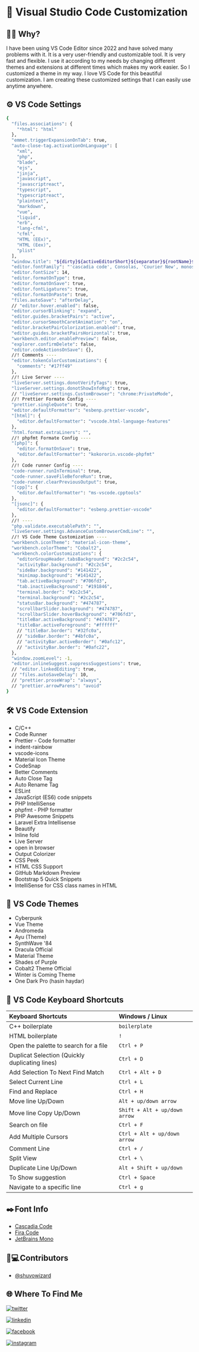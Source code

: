 # 🚀 Visual Studio Code Customization 
## 👨‍💻 Why?
I have been using VS Code Editor since 2022 and have solved many problems with it. It is a very user-friendly and customizable tool. It is very fast and flexible. I use it according to my needs by changing different themes and extensions at different times which makes my work easier. So I customized a theme in my way. I love VS Code for this beautiful customization. I am creating these customized settings that I can easily use anytime anywhere.

## ⚙️ VS Code Settings
```bash
{
  "files.associations": {
    "*html": "html"
  },
  "emmet.triggerExpansionOnTab": true,
  "auto-close-tag.activationOnLanguage": [
    "xml",
    "php",
    "blade",
    "ejs",
    "jinja",
    "javascript",
    "javascriptreact",
    "typescript",
    "typescriptreact",
    "plaintext",
    "markdown",
    "vue",
    "liquid",
    "erb",
    "lang-cfml",
    "cfml",
    "HTML (EEx)",
    "HTML (Eex)",
    "plist"
  ],
  "window.title": "${dirty}${activeEditorShort}${separator}${rootName}${separator}${appName} - It's ShuVo",
  "editor.fontFamily": "'cascadia code', Consolas, 'Courier New', monospace",
  "editor.fontSize": 14,
  "editor.formatOnType": true,
  "editor.formatOnSave": true,
  "editor.fontLigatures": true,
  "editor.formatOnPaste": true,
  "files.autoSave": "afterDelay",
  // "editor.hover.enabled": false,
  "editor.cursorBlinking": "expand",
  "editor.guides.bracketPairs": "active",
  "editor.cursorSmoothCaretAnimation": "on",
  "editor.bracketPairColorization.enabled": true,
  "editor.guides.bracketPairsHorizontal": true,
  "workbench.editor.enablePreview": false,
  "explorer.confirmDelete": false,
  "editor.codeActionsOnSave": {},
  //! Comments ----
  "editor.tokenColorCustomizations": {
    "comments": "#17ff49"
  },
  //! Live Server ----
  "liveServer.settings.donotVerifyTags": true,
  "liveServer.settings.donotShowInfoMsg": true,
  // "liveServer.settings.CustomBrowser": "chrome:PrivateMode",
  //! Prettier Formate Config ----
  "prettier.singleQuote": true,
  "editor.defaultFormatter": "esbenp.prettier-vscode",
  "[html]": {
    "editor.defaultFormatter": "vscode.html-language-features"
  },
  "html.format.extraLiners": "",
  //! phpfmt Formate Config ----
  "[php]": {
    "editor.formatOnSave": true,
    "editor.defaultFormatter": "kokororin.vscode-phpfmt"
  },
  //! Code runner Config ----
  "code-runner.runInTerminal": true,
  "code-runner.saveFileBeforeRun": true,
  "code-runner.clearPreviousOutput": true,
  "[cpp]": {
    "editor.defaultFormatter": "ms-vscode.cpptools"
  },
  "[jsonc]": {
    "editor.defaultFormatter": "esbenp.prettier-vscode"
  },
  //! ----
  "php.validate.executablePath": "",
  "liveServer.settings.AdvanceCustomBrowserCmdLine": "",
  //! VS Code Theme Customization ----
  "workbench.iconTheme": "material-icon-theme",
  "workbench.colorTheme": "Cobalt2",
  "workbench.colorCustomizations": {
    "editorGroupHeader.tabsBackground": "#2c2c54",
    "activityBar.background": "#2c2c54",
    "sideBar.background": "#141422",
    "minimap.background": "#141422",
    "tab.activeBackground": "#706fd3",
    "tab.inactiveBackground": "#191846",
    "terminal.border": "#2c2c54",
    "terminal.background": "#2c2c54",
    "statusBar.background": "#474787",
    "scrollbarSlider.background": "#474787",
    "scrollbarSlider.hoverBackground": "#706fd3",
    "titleBar.activeBackground": "#474787",
    "titleBar.activeForeground": "#ffffff"
    // "titleBar.border": "#32fc0a",
    // "sideBar.border": "#4bfc0a",
    // "activityBar.activeBorder": "#0afc12",
    // "activityBar.border": "#0afc22",
  },
  "window.zoomLevel": -1,
  "editor.inlineSuggest.suppressSuggestions": true,
  // "editor.linkedEditing": true,
  // "files.autoSaveDelay": 10,
  // "prettier.proseWrap": "always",
  // "prettier.arrowParens": "avoid"
}
```

## 🛠 VS Code Extension

- C/C++ 
- Code Runner
- Prettier - Code formatter 
- indent-rainbow
- vscode-icons
- Material Icon Theme
- CodeSnap
- Better Comments
- Auto Close Tag
- Auto Rename Tag 
- ESLint
- JavaScript (ES6) code snippets  
- PHP IntelliSense 
- phpfmt - PHP formatter 
- PHP Awesome Snippets
- Laravel Extra Intellisense 
- Beautify 
- Inline fold 
- Live Server
- open in browser
- Output Colorizer
- CSS Peek
- HTML CSS Support
- GitHub Markdown Preview
- Bootstrap 5 Quick Snippets 
- IntelliSense for CSS class names in HTML

## 🎨 VS Code Themes

- Cyberpunk
- Vue Theme
- Andromeda
- Ayu (Theme)
- SynthWave '84
- Dracula Official
- Material Theme
- Shades of Purple
- Cobalt2 Theme Official
- Winter is Coming Theme
- One Dark Pro (hasin haydar)

## 🔑 VS Code Keyboard Shortcuts

| Keyboard Shortcuts |Windows / Linux |
| :------------- | :------------ |
| C++ boilerplate | `boilerplate` |
| HTML boilerplate | `!` |
| Open the palette to search for a file | `Ctrl + P` |
| Duplicat Selection (Quickly duplicating lines) | `Ctrl + D` |
| Add Selection To Next Find Match | `Ctrl + Alt + D` |
| Select Current Line | `Ctrl + L` |
| Find and Replace | `Ctrl + H` |
| Move line Up/Down | `Alt + up/down arrow` |
| Move line Copy Up/Down | `Shift + Alt + up/down arrow` |
| Search on file | `Ctrl + F` |
| Add Multiple Cursors | `Ctrl + Alt + up/down arrow` |
| Comment Line | `Ctrl + /` |
| Split View | `Ctrl + \` |
| Duplicate Line Up/Down | `Alt + Shift + up/down` |
| To Show suggestion | `Ctrl + Space` |
| Navigate to a specific line | `Ctrl + g` |

## ✒️ Font Info

- [Cascadia Code](https://github.com/microsoft/cascadia-code/releases/tag/v2111.01)
- [Fira Code](https://fonts.google.com/specimen/Fira+Code)
- [JetBrains Mono](https://www.jetbrains.com/lp/mono/)

## 🔗💻 Contributors

- [@shuvowizard](https://www.github.com/shuvowizard)

## 🌐 Where To Find Me

[![twitter](https://img.shields.io/badge/twitter-1DA1F2?style=for-the-badge&logo=twitter&logoColor=white)](https://twitter.com/shuvo_wizard)

[![linkedin](https://img.shields.io/badge/linkedin-0A66C2?style=for-the-badge&logo=linkedin&logoColor=white)](https://www.linkedin.com/in/shuvowizard/)

[![facebook](https://img.shields.io/badge/facebook-1DA1F2?style=for-the-badge&logo=facebook&logoColor=white)](https://www.facebook.com/shuvowizard/)

[![instagram](https://img.shields.io/badge/instagram-0A66C2?style=for-the-badge&logo=instagram&logoColor=white)](https://www.instagram.com/shuvowizard/)

